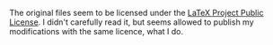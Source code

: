 The original files seem to be licensed under the [LaTeX Project Public License](https://www.ctan.org/license/lppl1.3).
I didn't carefully read it, but seems allowed to publish my modifications with the same licence, what I do.
